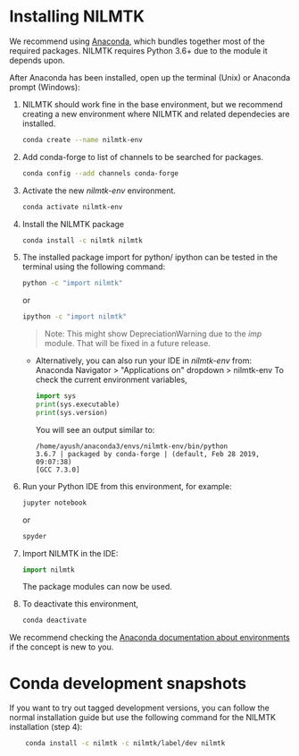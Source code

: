 # Installing NILMTK

We recommend using [Anaconda](https://store.continuum.io/cshop/anaconda/), which bundles together most of the required packages. NILMTK requires Python 3.6+ due to the module it depends upon.

After Anaconda has been installed, open up the terminal (Unix) or Anaconda prompt (Windows):

1.  NILMTK should work fine in the base environment, but we recommend creating a new environment where NILMTK and related dependecies are installed.

	```bash
	conda create --name nilmtk-env 
	```

2. Add conda-forge to list of channels to be searched for packages.
	```bash
	conda config --add channels conda-forge
	```

3. Activate the new *nilmtk-env* environment.

	```bash
	conda activate nilmtk-env
	```

4. Install the NILMTK package

	```bash
	conda install -c nilmtk nilmtk
	```

5. The installed package import for python/ ipython can be  tested in the terminal using the following command:
	```bash
	python -c "import nilmtk"
	```
	or	
	```bash
	ipython -c "import nilmtk"
	```
	> Note: This might show DepreciationWarning due to the *imp* module. That will be fixed in a future release.

	* Alternatively, you can also run your IDE in *nilmtk-env* from: Anaconda Navigator > "Applications on" dropdown > nilmtk-env
	To check the current environment variables,

		```python
		import sys
		print(sys.executable)
		print(sys.version)
		```
		You will see an output similar to:
		```
		/home/ayush/anaconda3/envs/nilmtk-env/bin/python
		3.6.7 | packaged by conda-forge | (default, Feb 28 2019, 09:07:38) 
		[GCC 7.3.0]
		```
6. Run your Python IDE from this environment, for example:

	```bash
	jupyter notebook
	```
	or

	```bash
	spyder
	```

7. Import NILMTK in the IDE:

	```python
	import nilmtk
	```
	The package modules can now be used.
8. To deactivate this environment,

	```bash
	conda deactivate
	```
    
We recommend checking the [Anaconda documentation about environments](https://docs.conda.io/projects/conda/en/latest/user-guide/tasks/manage-environments.html) if the concept is new to you.


# Conda development snapshots

If you want to try out tagged development versions, you can follow the normal installation guide but use the following command for the NILMTK installation (step 4):

```bash
    conda install -c nilmtk -c nilmtk/label/dev nilmtk
```
